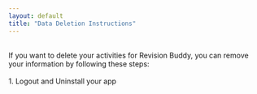 ```yaml
---
layout: default
title: "Data Deletion Instructions"
---
```

<div>
<br>
If you want to delete your activities for Revision Buddy, you can remove your information by following these steps:
<br>
<br>
1.   Logout and Uninstall your app
</div>
